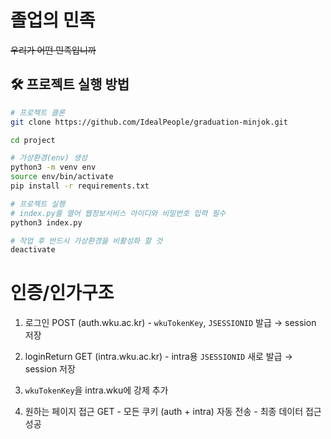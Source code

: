 # 졸업의 민족

~~우리가 어떤 민족입니까~~

## 🛠 프로젝트 실행 방법

```bash
# 프로젝트 클론
git clone https://github.com/IdealPeople/graduation-minjok.git

cd project

# 가상환경(env) 생성
python3 -m venv env
source env/bin/activate
pip install -r requirements.txt

# 프로젝트 실행
# index.py를 열어 웹정보서비스 아이디와 비밀번호 입력 필수
python3 index.py

# 작업 후 반드시 가상환경을 비활성화 할 것
deactivate
```

# 인증/인가구조

1. 로그인 POST (auth.wku.ac.kr) - `wkuTokenKey`, `JSESSIONID` 발급 → session 저장

2. loginReturn GET (intra.wku.ac.kr) - intra용 `JSESSIONID` 새로 발급 → session 저장

3. `wkuTokenKey`을 intra.wku에 강제 추가

4. 원하는 페이지 접근 GET - 모든 쿠키 (auth + intra) 자동 전송 - 최종 데이터 접근 성공
